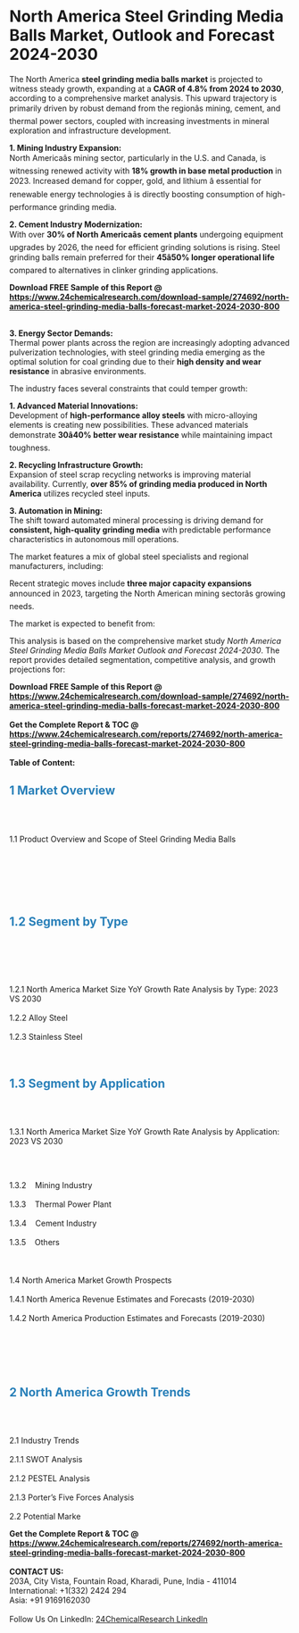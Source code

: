 <h1>North America Steel Grinding Media Balls Market, Outlook and Forecast 2024-2030</h1><p>The North America <strong>steel grinding media balls market</strong> is projected to witness steady growth, expanding at a <strong>CAGR of 4.8% from 2024 to 2030</strong>, according to a comprehensive market analysis. This upward trajectory is primarily driven by robust demand from the regionâs mining, cement, and thermal power sectors, coupled with increasing investments in mineral exploration and infrastructure development.</p><p><strong>1. Mining Industry Expansion:</strong><br>
North Americaâs mining sector, particularly in the U.S. and Canada, is witnessing renewed activity with <strong>18% growth in base metal production</strong> in 2023. Increased demand for copper, gold, and lithium â essential for renewable energy technologies â is directly boosting consumption of high-performance grinding media.</p><p><strong>2. Cement Industry Modernization:</strong><br>
With over <strong>30% of North Americaâs cement plants</strong> undergoing equipment upgrades by 2026, the need for efficient grinding solutions is rising. Steel grinding balls remain preferred for their <strong>45â50% longer operational life</strong> compared to alternatives in clinker grinding applications.</p><div><b>Download FREE Sample of this Report @ 
            <a href="https://www.24chemicalresearch.com/download-sample/274692/north-america-steel-grinding-media-balls-forecast-market-2024-2030-800">
            https://www.24chemicalresearch.com/download-sample/274692/north-america-steel-grinding-media-balls-forecast-market-2024-2030-800</a></b></div><br><p><strong>3. Energy Sector Demands:</strong><br>
Thermal power plants across the region are increasingly adopting advanced pulverization technologies, with steel grinding media emerging as the optimal solution for coal grinding due to their <strong>high density and wear resistance</strong> in abrasive environments.</p><p>The industry faces several constraints that could temper growth:</p><p><strong>1. Advanced Material Innovations:</strong><br>
Development of <strong>high-performance alloy steels</strong> with micro-alloying elements is creating new possibilities. These advanced materials demonstrate <strong>30â40% better wear resistance</strong> while maintaining impact toughness.</p><p><strong>2. Recycling Infrastructure Growth:</strong><br>
Expansion of steel scrap recycling networks is improving material availability. Currently, <strong>over 85% of grinding media produced in North America</strong> utilizes recycled steel inputs.</p><p><strong>3. Automation in Mining:</strong><br>
The shift toward automated mineral processing is driving demand for <strong>consistent, high-quality grinding media</strong> with predictable performance characteristics in autonomous mill operations.</p><p>The market features a mix of global steel specialists and regional manufacturers, including:</p><p>Recent strategic moves include <strong>three major capacity expansions</strong> announced in 2023, targeting the North American mining sectorâs growing needs.</p><p>The market is expected to benefit from:</p><p>This analysis is based on the comprehensive market study <em>North America Steel Grinding Media Balls Market Outlook and Forecast 2024-2030</em>. The report provides detailed segmentation, competitive analysis, and growth projections for:</p><div><b>Download FREE Sample of this Report @ 
            <a href="https://www.24chemicalresearch.com/download-sample/274692/north-america-steel-grinding-media-balls-forecast-market-2024-2030-800">
            https://www.24chemicalresearch.com/download-sample/274692/north-america-steel-grinding-media-balls-forecast-market-2024-2030-800</a></b></div><br><div><b>Get the Complete Report & TOC @ 
            <a href="https://www.24chemicalresearch.com/reports/274692/north-america-steel-grinding-media-balls-forecast-market-2024-2030-800">
            https://www.24chemicalresearch.com/reports/274692/north-america-steel-grinding-media-balls-forecast-market-2024-2030-800</a></b></div><br>
            <b>Table of Content:</b><p><h2><strong><span style="color:#2980b9">1 Market Overview&nbsp;&nbsp;</span></strong> &nbsp;</h2><br />
<br />
<p>1.1 Product Overview and Scope of Steel Grinding Media Balls&nbsp;&nbsp;</p><br />
<br />
<h2>&nbsp;<br /><br />
<span style="color:#2980b9"><strong>1.2 Segment by Type&nbsp;&nbsp;</strong></span> &nbsp;</h2><br />
<br />
<p><br /><br />
1.2.1 North America Market Size YoY Growth Rate Analysis by Type: 2023 VS 2030&nbsp;&nbsp; &nbsp;<br /><br />
1.2.2 Alloy Steel&nbsp;&nbsp; &nbsp;<br /><br />
1.2.3 Stainless Steel<br /><br />
<br />
<h2><strong><span style="color:#2980b9">1.3 Segment by Application&nbsp;&nbsp; &nbsp;</span></strong></h2><br />
<br />
<p>1.3.1 North America Market Size YoY Growth Rate Analysis by Application: 2023 VS 2030&nbsp;&nbsp; &nbsp;</p><br />
<br />
<p>1.3.2&nbsp;&nbsp; &nbsp;Mining Industry<br /><br />
1.3.3&nbsp;&nbsp; &nbsp;Thermal Power Plant<br /><br />
1.3.4&nbsp;&nbsp; &nbsp;Cement Industry<br /><br />
1.3.5&nbsp;&nbsp; &nbsp;Others<br /><br />
&nbsp;&nbsp; &nbsp;<br /><br />
1.4 North America Market Growth Prospects&nbsp;&nbsp; &nbsp;<br /><br />
1.4.1 North America Revenue Estimates and Forecasts (2019-2030)&nbsp;&nbsp; &nbsp;<br /><br />
1.4.2 North America Production Estimates and Forecasts (2019-2030)<br /><br />
&nbsp;&nbsp; &nbsp;</p><br />
<br />
<h2><strong><span style="color:#2980b9">2 North America Growth Trends&nbsp;</span></strong>&nbsp; &nbsp;</h2><br />
<br />
<p>2.1 Industry Trends&nbsp;&nbsp; &nbsp;<br /><br />
2.1.1 SWOT Analysis&nbsp;&nbsp; &nbsp;<br /><br />
2.1.2 PESTEL Analysis&nbsp;&nbsp; &nbsp;<br /><br />
2.1.3 Porter&rsquo;s Five Forces Analysis&nbsp;&nbsp; &nbsp;<br /><br />
2.2 Potential Marke</p><div><b>Get the Complete Report & TOC @ 
            <a href="https://www.24chemicalresearch.com/reports/274692/north-america-steel-grinding-media-balls-forecast-market-2024-2030-800">
            https://www.24chemicalresearch.com/reports/274692/north-america-steel-grinding-media-balls-forecast-market-2024-2030-800</a></b></div><br><b>CONTACT US:</b><br>
            203A, City Vista, Fountain Road, Kharadi, Pune, India - 411014<br>
            International: +1(332) 2424 294<br>
            Asia: +91 9169162030 <br><br>
            Follow Us On LinkedIn: <a href="https://www.linkedin.com/company/24chemicalresearch/">24ChemicalResearch LinkedIn</a>